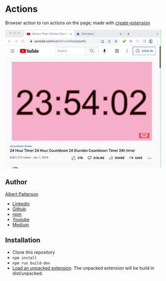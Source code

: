 # Actions

Browser action to run actions on the page; made with [create-extension](https://www.npmjs.com/package/create-extension)

![demonstration](readme/demo.gif)

## Author

[Albert Patterson](mailto:albert.patterson.code@gmail.com)

- [Linkedin](https://www.linkedin.com/in/apattersoncmu/)
- [Github](https://github.com/albertpatterson)
- [npm](https://www.npmjs.com/~apatterson189)
- [Youtube](https://www.youtube.com/channel/UCrECEffgWKBMCvn5tar9bYw)
- [Medium](https://medium.com/@albert.patterson.code)

## Installation

- Clone this repository
- `npm install`
- `npm run build-dev`
- [Load an unpacked extension](https://developer.chrome.com/docs/extensions/mv3/getstarted/#unpacked). The unpacked extension will be build in dist/unpacked.
